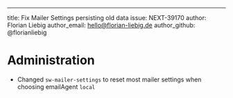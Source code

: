 ---
title: Fix Mailer Settings persisting old data
issue: NEXT-39170
author: Florian Liebig
author_email: hello@florian-liebig.de
author_github: @florianliebig
# Administration
* Changed `sw-mailer-settings` to reset most mailer settings when choosing emailAgent `local`
